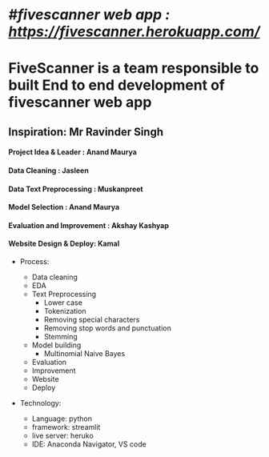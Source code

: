 # *#fivescanner web app : https://fivescanner.herokuapp.com/*
# FiveScanner is a team responsible to built End to end development of fivescanner web app 

## Inspiration: Mr Ravinder Singh

#### Project Idea & Leader : Anand Maurya 
#### Data Cleaning : Jasleen
#### Data Text Preprocessing : Muskanpreet
#### Model Selection : Anand Maurya
#### Evaluation and Improvement : Akshay Kashyap
#### Website Design & Deploy: Kamal

- Process:
  - Data cleaning
  - EDA
  - Text Preprocessing
    - Lower case
    - Tokenization
    - Removing special characters
    - Removing stop words and punctuation
    - Stemming
  - Model building
    - Multinomial Naive Bayes
  - Evaluation
  - Improvement
  - Website
  - Deploy
  
- Technology:
  - Language: python
  - framework: streamlit
  - live server: heruko
  - IDE: Anaconda Navigator, VS code
